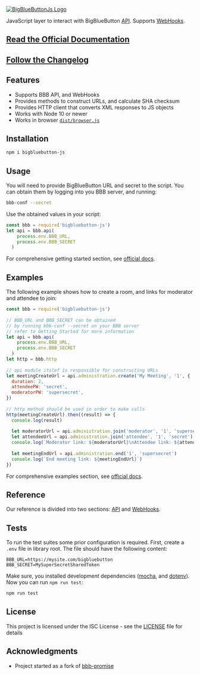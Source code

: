 [![BigBlueButtonJs Logo](https://aakatev.github.io/bigbluebutton-js-docs/images/logo.png)](https://aakatev.github.io/bigbluebutton-js-docs/)

JavaScript layer to interact with BigBlueButton [API](https://docs.bigbluebutton.org/dev/api). Supports [WebHooks](https://docs.bigbluebutton.org/dev/webhooks.html).

## [Read the Official Documentation](https://aakatev.github.io/bigbluebutton-js-docs/)

## [Follow the Changelog](https://github.com/aakatev/bigbluebutton-js/tree/master/CHANGELOG.md)

## Features

- Supports BBB API, and WebHooks
- Provides methods to construct URLs, and calculate SHA checksum
- Provides HTTP client that converts XML responses to JS objects
- Works with Node 10 or newer
- Works in browser [`dist/browser.js`](https://github.com/aakatev/bigbluebutton-js/tree/master/dist/browser.js)

## Installation

```bash
npm i bigbluebutton-js
```

## Usage

You will need to provide BigBlueButton URL and secret to the script. You can obtain them by logging into you BBB server, and running:

```bash
bbb-conf --secret
```

Use the obtained values in your script:

```javascript
const bbb = require('bigbluebutton-js')
let api = bbb.api(
    process.env.BBB_URL, 
    process.env.BBB_SECRET
  )
```
For comprehensive getting started section, see [official docs](https://aakatev.github.io/bigbluebutton-js-docs/docs/getting-started/).

## Examples

The following example shows how to create a room, and links for moderator and attendee to join:

```javascript
const bbb = require('bigbluebutton-js')
 
// BBB_URL and BBB_SECRET can be obtained
// by running bbb-conf --secret on your BBB server
// refer to Getting Started for more information
let api = bbb.api(
    process.env.BBB_URL, 
    process.env.BBB_SECRET
  )
let http = bbb.http
 
// api module itslef is responsible for constructing URLs
let meetingCreateUrl = api.administration.create('My Meeting', '1', {
  duration: 2,
  attendeePW: 'secret',
  moderatorPW: 'supersecret',
})
 
// http method should be used in order to make calls
http(meetingCreateUrl).then((result) => {
  console.log(result)
 
  let moderatorUrl = api.administration.join('moderator', '1', 'supersecret')
  let attendeeUrl = api.administration.join('attendee', '1', 'secret')
  console.log(`Moderator link: ${moderatorUrl}\nAttendee link: ${attendeeUrl}`)
 
  let meetingEndUrl = api.administration.end('1', 'supersecret')
  console.log(`End meeting link: ${meetingEndUrl}`)
})
```

For comprehensive examples section, see [official docs](https://aakatev.github.io/bigbluebutton-js-docs/docs/getting-started/examples/).

## Reference

Our reference is divided into two sections: [API](https://aakatev.github.io/bigbluebutton-js-docs/docs/reference/api/) and [WebHooks](https://aakatev.github.io/bigbluebutton-js-docs/docs/reference/webhooks/).

## Tests

To run the test suites some prior configuration is required. First, create a `.env` file in library root. The file should have the following content:

```
BBB_URL=https://mysite.com/bigbluebutton
BBB_SECRET=MySuperSecretSharedToken
```

Make sure, you installed development dependencies ([mocha](https://www.npmjs.com/package/mocha), and [dotenv](https://www.npmjs.com/package/dotenv)). Now you can run `npm run test`:

```bash
npm run test
```

## License

This project is licensed under the ISC License - see the [LICENSE](LICENSE) file for details

## Acknowledgments

- Project started as a fork of [bbb-promise](https://www.npmjs.com/package/bbb-promise)
